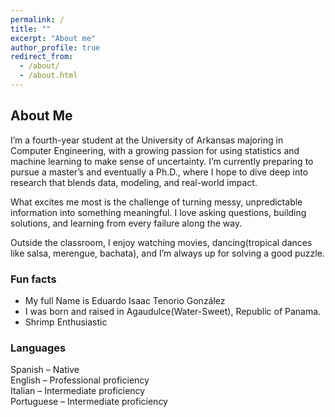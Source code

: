 ```yaml
---
permalink: /
title: ""
excerpt: "About me"
author_profile: true
redirect_from: 
  - /about/
  - /about.html
---
```

## About Me 

I’m a fourth-year student at the University of Arkansas majoring in Computer Engineering, with a growing passion for using statistics and machine learning to make sense of uncertainty. I’m currently preparing to pursue a master’s and eventually a Ph.D., where I hope to dive deep into research that blends data, modeling, and real-world impact.

What excites me most is the challenge of turning messy, unpredictable information into something meaningful. I love asking questions, building solutions, and learning from every failure along the way.

Outside the classroom, I enjoy watching movies, dancing(tropical dances like salsa, merengue, bachata), and I’m always up for solving a good puzzle. 


### Fun facts 
- My full Name is Eduardo Isaac Tenorio González
- I was born and raised in Agaudulce(Water-Sweet), Republic of Panama. 
- Shrimp Enthusiastic
  

### Languages
<p style="margin: 0">Spanish – Native</p>
<p style="margin: 0">English – Professional proficiency</p>
<p style="margin: 0">Italian – Intermediate proficiency</p>
<p style="margin: 0">Portuguese – Intermediate proficiency</p>

